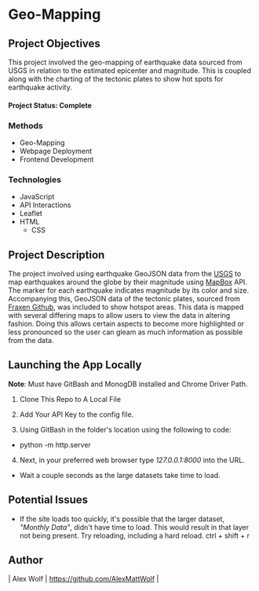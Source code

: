 # Geo-Mapping

## Project Objectives
This project involved the geo-mapping of earthquake data sourced from USGS in relation to the estimated epicenter and magnitude. This is coupled along with the charting of the tectonic plates to show hot spots for earthquake activity.  

#### Project Status: Complete

### Methods
* Geo-Mapping
* Webpage Deployment
* Frontend Development

### Technologies
* JavaScript
* API Interactions
* Leaflet
* HTML
    * CSS

## Project Description

The project involved using earthquake GeoJSON data from the [USGS](https://earthquake.usgs.gov/earthquakes/feed/v1.0/geojson.php) to map earthquakes around the globe by their magnitude using [MapBox](https://www.mapbox.com/) API. The marker for each earthquake indicates magnitude by its color and size. Accompanying this, GeoJSON data of the tectonic plates, sourced from [Fraxen Github](https://github.com/fraxen/tectonicplates), was included to show hotspot areas.
This data is mapped with several differing maps to allow users to view the data in altering fashion. Doing this allows certain aspects to become more highlighted or less pronounced so the user can gleam as much information as possible from the data.


## Launching the App Locally
**Note**: Must have GitBash and MonogDB installed and Chrome Driver Path.

1. Clone This Repo to A Local File

2. Add Your API Key to the config file. 

3. Using GitBash in the folder's location using the following to code:
* python -m http.server

4. Next, in your preferred web browser type _127.0.0.1:8000_ into the URL. 
* Wait a couple seconds as the large datasets take time to load.

## Potential Issues
* If the site loads too quickly, it's possible that the larger dataset, _"Monthly Data"_, didn't have time to load. This would result in that layer not being present. Try reloading, including a hard reload. ctrl + shift + r

## Author

| Alex Wolf | https://github.com/AlexMattWolf |

